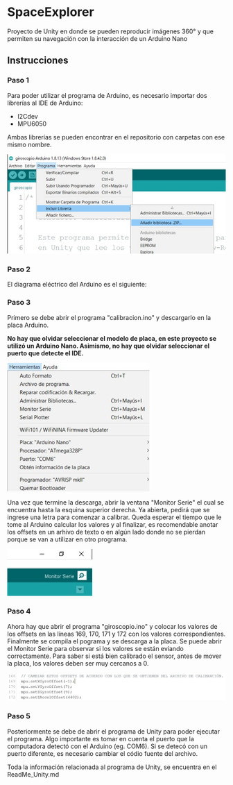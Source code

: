 # SpaceExplorer
Proyecto de Unity en donde se pueden reproducir imágenes 360° y que permiten su navegación con la interacción de un Arduino Nano

## Instrucciones

### Paso 1

Para poder utilizar el programa de Arduino, es necesario importar dos librerías al IDE de Arduino:

* I2Cdev
* MPU6050

Ambas librerías se pueden encontrar en el repositorio con carpetas con ese mismo nombre. 

![](imagenes/cap1.jpg)

### Paso 2

El diagrama eléctrico del Arduino es el siguiente:


### Paso 3

Primero se debe abrir el programa "calibracion.ino" y descargarlo en la placa Arduino.

**No hay que olvidar seleccionar el modelo de placa, en este proyecto se utilizó un Arduino Nano. Asimismo, no hay que olvidar seleccionar el puerto que detecte el IDE.**

![](imagenes/cap4.jpg)

Una vez que termine la descarga, abrir la ventana "Monitor Serie" el cual se encuentra hasta la esquina superior derecha.
Ya abierta, pedirá que se ingrese una letra para comenzar a calibrar. 
Queda esperar el tiempo que le tome al Arduino calcular los valores y al finalizar, es recomendable anotar los offsets en un arhivo de texto o en algún lado donde no se pierdan porque se van a utilizar en otro programa.

![](imagenes/cap2.jpg)

### Paso 4

Ahora hay que abrir el programa "giroscopio.ino" y colocar los valores de los offsets en las líneas 169, 170, 171 y 172 con los valores correspondientes. 
Finalmente se compila el pograma y se descarga a la placa. Se puede abrir el Monitor Serie para observar si los valores se están evíando correctamente.
Para saber si está bien calibrado el sensor, antes de mover la placa, los valores deben ser muy cercanos a 0.

![](imagenes/cap3.jpg)

### Paso 5

Posteriormente se debe de abrir el programa de Unity para poder ejecutar el programa. Algo importante es tomar en cuenta el puerto que la computadora detectó con el Arduino (eg. COM6).
Si se detecó con un puerto diferente, es necesario cambiar el códio fuente del archivo. 

Toda la información relacionada al programa de Unity, se encuentra en el ReadMe_Unity.md
